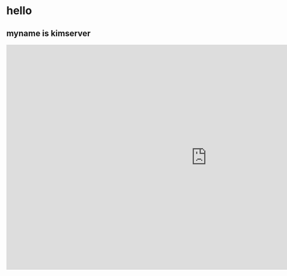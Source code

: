 # hello
## myname is kimserver

<iframe width="1044" height="587" src="https://www.youtube.com/embed/eUQFtpxet1k" frameborder="0" allow="accelerometer; autoplay; encrypted-media; gyroscope; picture-in-picture" allowfullscreen></iframe>